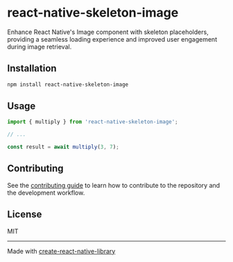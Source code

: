 # react-native-skeleton-image

Enhance React Native's Image component with skeleton placeholders, providing a seamless loading experience and improved user engagement during image retrieval.

## Installation

```sh
npm install react-native-skeleton-image
```

## Usage

```js
import { multiply } from 'react-native-skeleton-image';

// ...

const result = await multiply(3, 7);
```

## Contributing

See the [contributing guide](CONTRIBUTING.md) to learn how to contribute to the repository and the development workflow.

## License

MIT

---

Made with [create-react-native-library](https://github.com/callstack/react-native-builder-bob)
